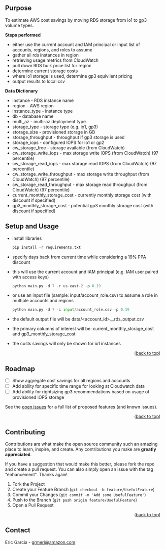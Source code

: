 ## Purpose

To estimate AWS cost savings by moving RDS storage from io1 to gp3 volume types.

**Steps performed**
- either use the current account and IAM principal or input list of accounts, regions, and roles to assume
- gather all rds instances in region 
- retrieving usage metrics from CloudWatch
- pull down RDS bulk price list for region
- determine current storage costs
- where io1 storage is used, determine gp3 equivilent pricing 
- output results to local csv 

**Data Dictionary**
- instance - RDS instance name
- region - AWS region 
- instance_type - instance type 
- db - database name 
- multi_az - multi-az deployment type 
- storage_type - storage type (e.g. io1, gp3)
- storage_size - provisioned storage in GB
- storage_throughput - throughput if gp3 storage is used
- storage_iops - configured IOPS for io1 or gp2
- cw_storage_free - storage available (from CloudWatch)
- cw_storage_write_iops - max storage write IOPS (from CloudWatch) (97 percentile)
- cw_storage_read_iops - max storage read IOPS (from CloudWatch) (97 percentile)
- cw_storage_write_throughput - max storage write throughput (from CloudWatch) (97 percentile)
- cw_storage_read_throughput - max storage read throughput (from CloudWatch) (97 percentile)
- current_monthly_storage_cost - currently monthly storage cost (with discount if specified)
- gp3_monthly_storage_cost - potential gp3 monthly storage cost (with discount if specified)

## Setup and Usage

- install libraries 
  ```py
  pip install -r requirements.txt
  ```
- specify days back from current time while considering a 19% PPA discount
- this will use the current account and IAM principal (e.g. IAM user paired with access keys)
  ```py
  python main.py -d 7 -r us-east-2 -p 0.19
  ```
- or use an input file (sample: input/account_role.csv) to assume a role in multiple accounts and regions
  ```py
  python main.py -d 7 -i input/account_role.csv -p 0.19
  ```

- the default output file will be data/<account_id>_<region>_rds_output.csv
- the primary columns of interest will be: current_monthly_storage_cost and gp3_monthly_storage_cost
- the costs savings will only be shown for io1 instances
<p align="right">(<a href="#readme-top">back to top</a>)</p>


## Roadmap

- [ ] Show aggregate cost savings for all regions and accounts
- [ ] Add ability for specific time range for looking at Cloudwatch data
- [ ] Add ability for rightsizing gp3 recommendations based on usage of provisioned IOPS storage

See the [open issues](https://somerepo.com) for a full list of proposed features (and known issues).

<p align="right">(<a href="#readme-top">back to top</a>)</p>


## Contributing

Contributions are what make the open source community such an amazing place to learn, inspire, and create. Any contributions you make are **greatly appreciated**.

If you have a suggestion that would make this better, please fork the repo and create a pull request. You can also simply open an issue with the tag "enhancement". Thanks again!

1. Fork the Project
2. Create your Feature Branch (`git checkout -b feature/UsefulFeature`)
3. Commit your Changes (`git commit -m 'Add some UsefulFeature'`)
4. Push to the Branch (`git push origin feature/UsefulFeature`)
5. Open a Pull Request

<p align="right">(<a href="#readme-top">back to top</a>)</p>


## Contact

Eric Garcia - grmeri@amazon.com





